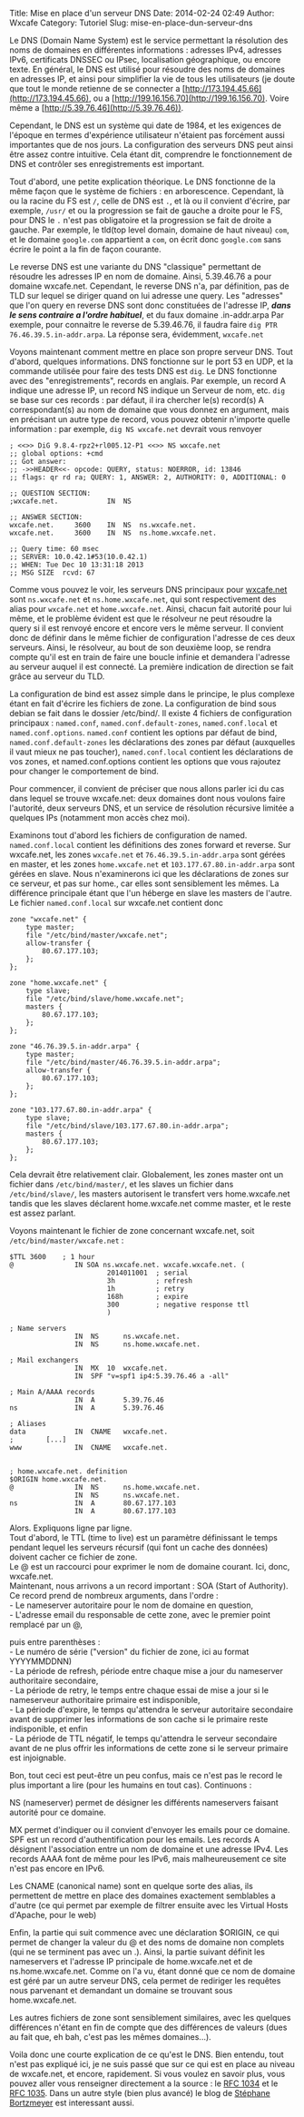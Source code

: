 Title: Mise en place d'un serveur DNS
Date: 2014-02-24 02:49
Author: Wxcafe
Category: Tutoriel
Slug: mise-en-place-dun-serveur-dns

Le DNS (Domain Name System) est le service permettant la résolution des noms de
domaines en différentes informations : adresses IPv4, adresses IPv6, certificats
DNSSEC ou IPsec, localisation géographique, ou encore texte. En général, le DNS
est utilisé pour résoudre des noms de domaines en adresses IP, et ainsi pour
simplifier la vie de tous les utilisateurs (je doute que tout le monde retienne
de se connecter a [http://173.194.45.66](http://173.194.45.66), ou a 
[http://199.16.156.70](http://199.16.156.70). Voire même a 
[http://5.39.76.46](http://5.39.76.46)).

Cependant, le DNS est un système qui date de 1984, et les exigences de l'époque
en termes d'expérience utilisateur n'étaient pas forcément aussi importantes que
de nos jours. La configuration des serveurs DNS peut ainsi être assez
contre intuitive.
Cela étant dit, comprendre le fonctionnement de DNS et contrôler ses
enregistrements est important.

Tout d'abord, une petite explication théorique. Le DNS fonctionne de la même
façon que le système de fichiers : en arborescence. Cependant, là ou la racine
du FS est `/`, celle de DNS est `.`, et là ou il convient d'écrire, par exemple,
`/usr/` et ou la progression se fait de gauche a droite pour le FS, pour DNS le
`.` n'est pas obligatoire et la progression se fait de droite a gauche. Par
exemple, le tld(top level domain, domaine de haut niveau) `com`, et le domaine
`google.com` appartient a `com`, on écrit donc `google.com` sans écrire le point
a la fin de façon courante.

Le reverse DNS est une variante du DNS "classique" permettant de résoudre les
adresses IP en nom de domaine. Ainsi, 5.39.46.76 a pour domaine wxcafe.net. 
Cependant, le reverse DNS n'a, par définition, pas de TLD sur lequel se diriger
quand on lui adresse une query. Les "adresses" que l'on query en reverse DNS
sont donc constituées de l'adresse IP, **_dans le sens contraire a l'ordre
habituel_**, et du faux domaine .in-addr.arpa
Par exemple, pour connaitre le reverse de 5.39.46.76, il faudra faire `dig PTR
76.46.39.5.in-addr.arpa`. La réponse sera, évidemment, `wxcafe.net`

Voyons maintenant comment mettre en place son propre serveur DNS. Tout d'abord,
quelques informations. DNS fonctionne sur le port 53 en UDP, et la commande
utilisée pour faire des tests DNS est `dig`. Le DNS fonctionne avec des
"enregistrements", records en anglais. Par exemple, un record A indique une
adresse IP, un record NS indique un Serveur de nom, etc. `dig` se base sur ces
records : par défaut, il ira chercher le(s) record(s) A correspondant(s) au nom
de domaine que vous donnez en argument, mais en précisant un autre type de
record, vous pouvez obtenir n'importe quelle information : par exemple, `dig NS
wxcafe.net` devrait vous renvoyer

	; <<>> DiG 9.8.4-rpz2+rl005.12-P1 <<>> NS wxcafe.net
	;; global options: +cmd
	;; Got answer:
	;; ->>HEADER<<- opcode: QUERY, status: NOERROR, id: 13846
	;; flags: qr rd ra; QUERY: 1, ANSWER: 2, AUTHORITY: 0, ADDITIONAL: 0
	
	;; QUESTION SECTION:
	;wxcafe.net.			IN	NS
	
	;; ANSWER SECTION:
	wxcafe.net.		3600	IN	NS	ns.wxcafe.net.
	wxcafe.net.		3600	IN	NS	ns.home.wxcafe.net.
	
	;; Query time: 60 msec
	;; SERVER: 10.0.42.1#53(10.0.42.1)
	;; WHEN: Tue Dec 10 13:31:18 2013
	;; MSG SIZE  rcvd: 67

Comme vous pouvez le voir, les serveurs DNS principaux pour 
[wxcafe.net](http://wxcafe.net) sont `ns.wxcafe.net` et `ns.home.wxcafe.net`,
qui sont respectivement des alias pour `wxcafe.net` et `home.wxcafe.net`. Ainsi,
chacun fait autorité pour lui même, et le problème évident est que le résolveur
ne peut résoudre la query si il est renvoyé encore et encore vers le même
serveur. Il convient donc de définir dans le même fichier de configuration
l'adresse de ces deux serveurs. Ainsi, le résolveur, au bout de son deuxième
loop, se rendra compte qu'il est en train de faire une boucle infinie et
demandera l'adresse au serveur auquel il est connecté. La première indication de
direction se fait grâce au serveur du TLD.

La configuration de bind est assez simple dans le principe, le plus complexe
étant en fait d'écrire les fichiers de zone.
La configuration de bind sous debian se fait dans le dossier /etc/bind/. Il
existe 4 fichiers de configuration principaux : `named.conf`,
`named.conf.default-zones`, `named.conf.local` et `named.conf.options`. 
`named.conf` contient les options par défaut de bind, `named.conf.default-zones`
les déclarations des zones par défaut (auxquelles il vaut mieux ne pas toucher),
`named.conf.local` contient les déclarations de vos zones, et
named.conf.options contient les options que vous rajoutez pour changer le
comportement de bind.

Pour commencer, il convient de préciser que nous allons parler ici du cas dans
lequel se trouve wxcafe.net: deux domaines dont nous voulons faire l'autorité,
deux serveurs DNS, et un service de résolution récursive limitée a quelques IPs
(notamment mon accès chez moi). 

Examinons tout d'abord les fichiers de configuration de named.
`named.conf.local` contient les définitions des zones forward et reverse. 
Sur wxcafe.net, les zones `wxcafe.net` et `76.46.39.5.in-addr.arpa` sont gérées
en master, et les zones `home.wxcafe.net` et `103.177.67.80.in-addr.arpa` sont
gérées en slave. Nous n'examinerons ici que les déclarations de zones sur ce
serveur, et pas sur home., car elles sont sensiblement les mêmes. La différence
principale étant que l'un héberge en slave les masters de l'autre.
Le fichier `named.conf.local` sur wxcafe.net contient donc 

    zone "wxcafe.net" {
        type master;
        file "/etc/bind/master/wxcafe.net";
        allow-transfer {
            80.67.177.103;
        };
    };

    zone "home.wxcafe.net" {
        type slave;
        file "/etc/bind/slave/home.wxcafe.net";
        masters {
            80.67.177.103;
        };
    };

    zone "46.76.39.5.in-addr.arpa" {
        type master;
        file "/etc/bind/master/46.76.39.5.in-addr.arpa";
        allow-transfer {
            80.67.177.103;
        };
    };

    zone "103.177.67.80.in-addr.arpa" {
        type slave;
        file "/etc/bind/slave/103.177.67.80.in-addr.arpa";
        masters {
            80.67.177.103;
        };
    };

Cela devrait être relativement clair. Globalement, les zones master ont un
fichier dans `/etc/bind/master/`, et les slaves un fichier dans
`/etc/bind/slave/`, les masters autorisent le transfert vers home.wxcafe.net
tandis que les slaves déclarent home.wxcafe.net comme master, et le reste est
assez parlant.

Voyons maintenant le fichier de zone concernant wxcafe.net, soit
`/etc/bind/master/wxcafe.net` : 
    
    $TTL 3600    ; 1 hour
    @               IN SOA ns.wxcafe.net. wxcafe.wxcafe.net. (
                            2014011001  ; serial
                            3h          ; refresh  
                            1h          ; retry
                            168h        ; expire
                            300         ; negative response ttl
                            )
    
    ; Name servers
                    IN  NS      ns.wxcafe.net.
                    IN  NS      ns.home.wxcafe.net.
    
    ; Mail exchangers
                    IN  MX  10  wxcafe.net.
                    IN  SPF "v=spf1 ip4:5.39.76.46 a -all"
    
    ; Main A/AAAA records
                    IN  A       5.39.76.46
    ns              IN  A       5.39.76.46
    
    ; Aliases
    data            IN  CNAME   wxcafe.net.
    ;        [...]
    www             IN  CNAME   wxcafe.net.
    
    
    ; home.wxcafe.net. definition
    $ORIGIN home.wxcafe.net.
    @               IN  NS      ns.home.wxcafe.net.
                    IN  NS      ns.wxcafe.net.
    ns              IN  A       80.67.177.103
                    IN  A       80.67.177.103



Alors. Expliquons ligne par ligne.  
Tout d'abord, le TTL (time to live) est un paramètre définissant le temps
pendant lequel les serveurs récursif (qui font un cache des données) doivent
cacher ce fichier de zone.   
Le @ est un raccourci pour exprimer le nom de domaine courant. Ici, donc,
wxcafe.net.   
Maintenant, nous arrivons a un record important : SOA (Start of Authority). 
Ce record prend de nombreux arguments, dans l'ordre :  
    - Le nameserver autoritaire pour le nom de domaine en question,  
    - L'adresse email du responsable de cette zone, avec le premier point
      remplacé par un @,   

puis entre parenthèses :  
    - Le numéro de série ("version" du fichier de zone, ici au format
      YYYYMMDDNN)   
    - La période de refresh, période entre chaque mise a jour du nameserver
      authoritaire secondaire,   
    - La période de retry, le temps entre chaque essai de mise a jour si le
      nameserveur authoritaire primaire est indisponible,   
    - La période d'expire, le temps qu'attendra le serveur autoritaire
      secondaire avant de supprimer les informations de son cache si le primaire
      reste indisponible, et enfin   
    - La période de TTL négatif, le temps qu'attendra le serveur secondaire
      avant de ne plus offrir les informations de cette zone si le serveur
      primaire est injoignable.   

Bon, tout ceci est peut-être un peu confus, mais ce n'est pas le record le plus
important a lire (pour les humains en tout cas). Continuons :   

NS (nameserver) permet de désigner les différents nameservers faisant autorité
pour ce domaine.  

MX permet d'indiquer ou il convient d'envoyer les emails pour ce domaine. 
SPF est un record d'authentification pour les emails.
Les records A désignent l'association entre un nom de domaine et une adresse
IPv4. Les records AAAA font de même pour les IPv6, mais malheureusement ce site
n'est pas encore en IPv6.

Les CNAME (canonical name) sont en quelque sorte des alias, ils permettent de
mettre en place des domaines exactement semblables a d'autre (ce qui permet par
exemple de filtrer ensuite avec les Virtual Hosts d'Apache, pour le web)

Enfin, la partie qui suit commence avec une déclaration $ORIGIN, ce qui permet
de changer la valeur du @ et des noms de domaine non complets (qui ne se
terminent pas avec un .). Ainsi, la partie suivant définit les nameservers et
l'adresse IP principale de home.wxcafe.net et de ns.home.wxcafe.net. Comme on
l'a vu, étant donné que ce nom de domaine est géré par un autre serveur DNS,
cela permet de rediriger les requêtes nous parvenant et demandant un domaine se
trouvant sous home.wxcafe.net.

Les autres fichiers de zone sont sensiblement similaires, avec les quelques
différences n'étant en fin de compte que des différences de valeurs (dues au
fait que, eh bah, c'est pas les mêmes domaines...).

Voila donc une courte explication de ce qu'est le DNS. Bien entendu, tout n'est
pas expliqué ici, je ne suis passé que sur ce qui est en place au niveau de
wxcafe.net, et encore, rapidement. Si vous voulez en savoir plus, vous pouvez
aller vous renseigner directement a la source : le [RFC
1034](https://www.ietf.org/rfc/rfc1034.txt) et le 
[RFC 1035](https://www.ietf.org/rfc/rfc1035.txt). Dans un autre style (bien plus
avancé) le blog de [Stéphane Bortzmeyer](http://bortzmeyer.org) est interessant
aussi.

